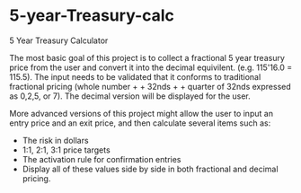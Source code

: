 # 5-year-Treasury-calc
5 Year Treasury Calculator

The most basic goal of this project is to collect a fractional 5 year treasury price from the user and convert it into the decimal equivilent. (e.g. 115'16.0 = 115.5). The input needs to be validated that it conforms to traditional fractional pricing (whole number + <apostrophe> + 32nds + <decimal> + quarter of 32nds expressed as 0,2,5, or 7). The decimal version will be displayed for the user.

More advanced versions of this project might allow the user to input an entry price and an exit price, and then calculate several items such as:
  - The risk in dollars
  - 1:1, 2:1, 3:1 price targets
  - The activation rule for confirmation entries
  - Display all of these values side by side in both fractional and decimal pricing.
